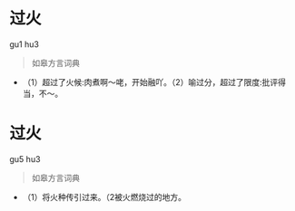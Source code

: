 # 过火
gu1 hu3
> 如皋方言词典
- （1）超过了火候:肉煮啊～咾，开始融吖。（2）喻过分，超过了限度:批评得当，不～。

# 过火
gu5 hu3
> 如皋方言词典
- （1）将火种传引过来。（2被火燃烧过的地方。
